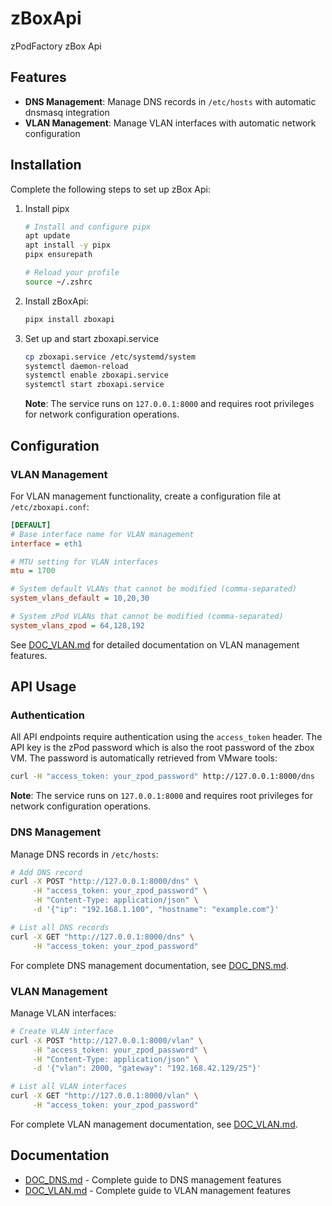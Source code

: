 # zBoxApi

zPodFactory zBox Api

## Features

- **DNS Management**: Manage DNS records in `/etc/hosts` with automatic dnsmasq integration
- **VLAN Management**: Manage VLAN interfaces with automatic network configuration

## Installation

Complete the following steps to set up zBox Api:

1. Install pipx

    ```bash
    # Install and configure pipx
    apt update
    apt install -y pipx
    pipx ensurepath

    # Reload your profile
    source ~/.zshrc
    ```

1. Install zBoxApi:

    ```bash
    pipx install zboxapi
    ```

1. Set up and start zboxapi.service

    ```bash
    cp zboxapi.service /etc/systemd/system
    systemctl daemon-reload
    systemctl enable zboxapi.service
    systemctl start zboxapi.service
    ```

    **Note**: The service runs on `127.0.0.1:8000` and requires root privileges for network configuration operations.

## Configuration

### VLAN Management

For VLAN management functionality, create a configuration file at `/etc/zboxapi.conf`:

```ini
[DEFAULT]
# Base interface name for VLAN management
interface = eth1

# MTU setting for VLAN interfaces
mtu = 1700

# System default VLANs that cannot be modified (comma-separated)
system_vlans_default = 10,20,30

# System zPod VLANs that cannot be modified (comma-separated)
system_vlans_zpod = 64,128,192
```

See [DOC_VLAN.md](DOC_VLAN.md) for detailed documentation on VLAN management features.

## API Usage

### Authentication

All API endpoints require authentication using the `access_token` header. The API key is the zPod password which is also the root password of the zbox VM. The password is automatically retrieved from VMware tools:

```bash
curl -H "access_token: your_zpod_password" http://127.0.0.1:8000/dns
```

**Note**: The service runs on `127.0.0.1:8000` and requires root privileges for network configuration operations.

### DNS Management

Manage DNS records in `/etc/hosts`:

```bash
# Add DNS record
curl -X POST "http://127.0.0.1:8000/dns" \
     -H "access_token: your_zpod_password" \
     -H "Content-Type: application/json" \
     -d '{"ip": "192.168.1.100", "hostname": "example.com"}'

# List all DNS records
curl -X GET "http://127.0.0.1:8000/dns" \
     -H "access_token: your_zpod_password"
```

For complete DNS management documentation, see [DOC_DNS.md](DOC_DNS.md).

### VLAN Management

Manage VLAN interfaces:

```bash
# Create VLAN interface
curl -X POST "http://127.0.0.1:8000/vlan" \
     -H "access_token: your_zpod_password" \
     -H "Content-Type: application/json" \
     -d '{"vlan": 2000, "gateway": "192.168.42.129/25"}'

# List all VLAN interfaces
curl -X GET "http://127.0.0.1:8000/vlan" \
     -H "access_token: your_zpod_password"
```

For complete VLAN management documentation, see [DOC_VLAN.md](DOC_VLAN.md).


## Documentation

- [DOC_DNS.md](DOC_DNS.md) - Complete guide to DNS management features
- [DOC_VLAN.md](DOC_VLAN.md) - Complete guide to VLAN management features
